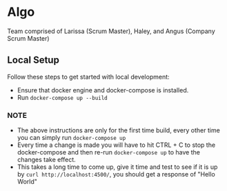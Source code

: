 # Algo

Team comprised of Larissa (Scrum Master), Haley, and Angus (Company Scrum Master)

## Local Setup

Follow these steps to get started with local development:

- Ensure that docker engine and docker-compose is installed.
- Run `docker-compose up --build`

### NOTE

- The above instructions are only for the first time build, every other time you can simply run `docker-compose up`
- Every time a change is made you will have to hit CTRL + C to stop the docker-compose and then re-run `docker-compose up` to have the changes take effect.
- This takes a long time to come up, give it time and test to see if it is up by `curl http://localhost:4500/`, you should get a response of "Hello World"
